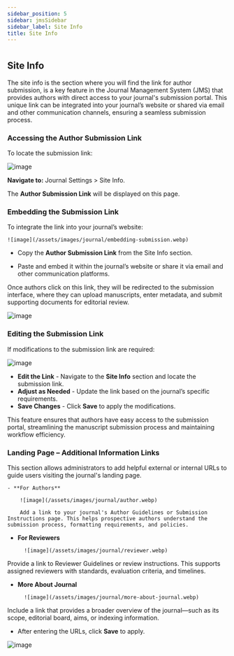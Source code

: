 ```yaml
---
sidebar_position: 5
sidebar: jmsSidebar
sidebar_label: Site Info
title: Site Info  
---
```

#

## Site Info

The site info is the section where you will find the link for author submission, is a key feature in the Journal Management System (JMS) that provides authors with direct access to your journal's submission portal. This unique link can be integrated into your journal’s website or shared via email and other communication channels, ensuring a seamless submission process.

### Accessing the Author Submission Link

To locate the submission link:

![image](/assets/images/journal/submission-link.webp)

**Navigate to:** Journal Settings > Site Info.

The **Author Submission Link** will be displayed on this page.

### Embedding the Submission Link

To integrate the link into your journal’s website:

    ![image](/assets/images/journal/embedding-submission.webp)

- Copy the **Author Submission Link** from the Site Info section.

- Paste and embed it within the journal’s website or share it via email and other communication platforms.

Once authors click on this link, they will be redirected to the submission interface, where they can upload manuscripts, enter metadata, and submit supporting documents for editorial review.

![image](/assets/images/journal/submission-interface.webp)

### Editing the Submission Link

If modifications to the submission link are required:

![image](/assets/images/journal/editing-the-submission-link.webp)

- **Edit the Link** - Navigate to the **Site Info** section and locate the submission link.
- **Adjust as Needed** - Update the link based on the journal’s specific requirements.
- **Save Changes** - Click **Save** to apply the modifications.

This feature ensures that authors have easy access to the submission portal, streamlining the manuscript submission process and maintaining workflow efficiency.

### Landing Page – Additional Information Links

This section allows administrators to add helpful external or internal URLs to guide users visiting the journal's landing page.

    - **For Authors**

        ![image](/assets/images/journal/author.webp)

        Add a link to your journal's Author Guidelines or Submission Instructions page. This helps prospective authors understand the submission process, formatting requirements, and policies.

- **For Reviewers**

        ![image](/assets/images/journal/reviewer.webp)

 Provide a link to Reviewer Guidelines or review instructions. This supports assigned reviewers with standards, evaluation criteria, and timelines.

- **More About Journal**

        ![image](/assets/images/journal/more-about-journal.webp)

Include a link that provides a broader overview of the journal—such as its scope, editorial board, aims, or indexing information.

- After entering the URLs, click **Save** to apply.

![image](/assets/images/journal/click-save.webp)
